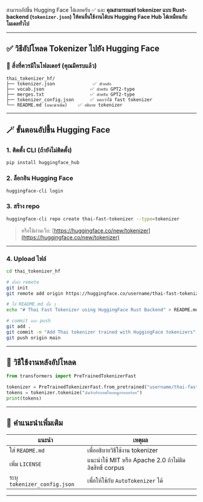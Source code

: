 สามารถอัปขึ้น Hugging Face ได้เลยครับ ✅ และ **คุณสามารถแชร์ tokenizer แบบ Rust-backend (`tokenizer.json`) ให้คนอื่นใช้งานได้บน Hugging Face Hub ได้เหมือนกับโมเดลทั่วไป**

---

## ✅ วิธีอัปโหลด Tokenizer ไปยัง Hugging Face

### 🔧 สิ่งที่ควรมีในโฟลเดอร์ (คุณมีครบแล้ว)

```
thai_tokenizer_hf/
├── tokenizer.json              ✅ ตัวหลัก
├── vocab.json                 ✅ สำหรับ GPT2-type
├── merges.txt                 ✅ สำหรับ GPT2-type
├── tokenizer_config.json      ✅ บอกว่าใช้ fast tokenizer
└── README.md (แนะนำเพิ่ม)    ✅ อธิบาย tokenizer
```

---

## 🪄 ขั้นตอนอัปขึ้น Hugging Face

### 1. ติดตั้ง CLI (ถ้ายังไม่ติดตั้ง)

```bash
pip install huggingface_hub
```

### 2. ล็อกอิน Hugging Face

```bash
huggingface-cli login
```

### 3. สร้าง repo

```bash
huggingface-cli repo create thai-fast-tokenizer --type=tokenizer
```

> หรือใช้ผ่านเว็บ: [https://huggingface.co/new/tokenizer](https://huggingface.co/new/tokenizer)

---

### 4. Upload ไฟล์

```bash
cd thai_tokenizer_hf

# ตั้งค่า remote
git init
git remote add origin https://huggingface.co/username/thai-fast-tokenizer

# ใส่ README.md สั้น ๆ
echo "# Thai Fast Tokenizer using HuggingFace Rust Backend" > README.md

# commit และ push
git add .
git commit -m "Add Thai tokenizer trained with HuggingFace tokenizers"
git push origin main
```

---

## 🧪 วิธีใช้งานหลังอัปโหลด

```python
from transformers import PreTrainedTokenizerFast

tokenizer = PreTrainedTokenizerFast.from_pretrained("username/thai-fast-tokenizer")
tokens = tokenizer.tokenize("ฉันรักประเทศไทยหมูกรอบอร่อย")
print(tokens)
```

---

## 📌 คำแนะนำเพิ่มเติม

| แนะนำ                        | เหตุผล                                                 |
| ---------------------------- | ------------------------------------------------------ |
| ใส่ `README.md`              | เพื่ออธิบายวิธีใช้งาน tokenizer                        |
| เพิ่ม `LICENSE`              | แนะนำใช้ MIT หรือ Apache 2.0 ถ้าไม่ติดลิขสิทธิ์ corpus |
| ระบุ `tokenizer_config.json` | เพื่อให้ใช้กับ `AutoTokenizer` ได้                     |

---
